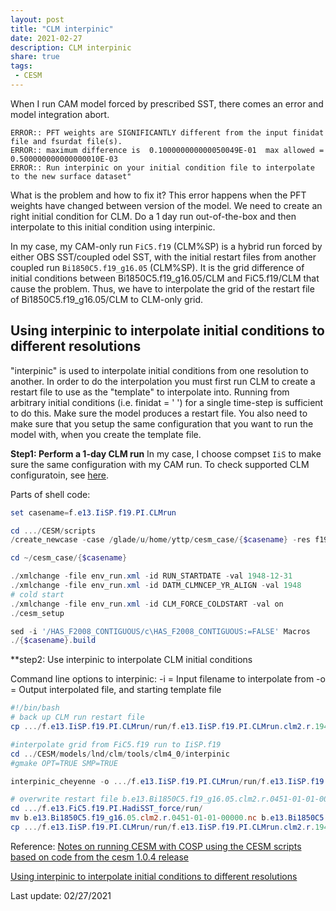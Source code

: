 ```yaml
---
layout: post
title: "CLM interpinic"
date: 2021-02-27
description: CLM interpinic
share: true
tags:
 - CESM
---
```


When I run CAM model forced by prescribed SST, there comes an error and model integration abort.

    ERROR:: PFT weights are SIGNIFICANTLY different from the input finidat file and fsurdat file(s).
    ERROR:: maximum difference is  0.100000000000050049E-01  max allowed =  0.500000000000000010E-03
    ERROR:: Run interpinic on your initial condition file to interpolate to the new surface dataset"

What is the problem and how to fix it?
This error happens when the PFT weights have changed between version of the model. We need to create an right initial condition for CLM. Do a 1 day run out-of-the-box and then interpolate to this initial condition using interpinic.

In my case, my CAM-only run `FiC5.f19` (CLM%SP) is a hybrid run forced by either OBS SST/coupled odel SST, with the initial restart files from another coupled run `Bi1850C5.f19_g16.05` (CLM%SP). It is the grid difference of initial conditions between Bi1850C5.f19_g16.05/CLM and FiC5.f19/CLM that cause the problem. Thus, we have to interpolate the grid of the restart file of Bi1850C5.f19_g16.05/CLM to CLM-only grid.

## Using interpinic to interpolate initial conditions to different resolutions
"interpinic" is used to interpolate initial conditions from one resolution to another. In order to do the interpolation you must first run CLM to create a restart file to use as the "template" to interpolate into. Running from arbitrary initial conditions (i.e. finidat = ' ') for a single time-step is sufficient to do this. Make sure the model produces a restart file. You also need to make sure that you setup the same configuration that you want to run the model with, when you create the template file.

**Step1: Perform a 1-day CLM run**
In my case, I choose compset `IiS` to make sure the same configuration with my CAM run. To check supported CLM configuratoin, see [here](https://derekyuntao.github.io/jekyll-clean-dark/2021/02/CESM-tips/). 

Parts of shell code:
```powershell
set casename=f.e13.IiSP.f19.PI.CLMrun

cd .../CESM/scripts
/create_newcase -case /glade/u/home/yttp/cesm_case/{$casename} -res f19_f19 -mach cheyenne -compset IiSP

cd ~/cesm_case/{$casename}

./xmlchange -file env_run.xml -id RUN_STARTDATE -val 1948-12-31
./xmlchange -file env_run.xml -id DATM_CLMNCEP_YR_ALIGN -val 1948
# cold start
./xmlchange -file env_run.xml -id CLM_FORCE_COLDSTART -val on
./cesm_setup

sed -i '/HAS_F2008_CONTIGUOUS/c\HAS_F2008_CONTIGUOUS:=FALSE' Macros
./{$casename}.build
```

**step2: Use interpinic to interpolate CLM initial conditions

Command line options to interpinic:
-i = Input filename to interpolate from
-o = Output interpolated file, and starting template file

```powershell
#!/bin/bash
# back up CLM run restart file
cp .../f.e13.IiSP.f19.PI.CLMrun/run/f.e13.IiSP.f19.PI.CLMrun.clm2.r.1949-01-01-00000.nc /glade/scratch/yttp/f.e13.IiSP.f19.PI.CLMrun/run/f.e13.IiSP.f19.PI.CLMrun.clm2.r.1949-01-01-00000.nc.original

#interpolate grid from FiC5.f19 run to IiSP.f19
cd ../CESM/models/lnd/clm/tools/clm4_0/interpinic
#gmake OPT=TRUE SMP=TRUE

interpinic_cheyenne -o .../f.e13.IiSP.f19.PI.CLMrun/run/f.e13.IiSP.f19.PI.CLMrun.clm2.r.1949-01-01-00000.nc -i .../f.e13.FiC5.f19.PI.HadiSST_force/run/b.e13.Bi1850C5.f19_g16.05.clm2.r.0451-01-01-00000.nc

# overwrite restart file b.e13.Bi1850C5.f19_g16.05.clm2.r.0451-01-01-00000.nc for Bi1850C5.f19_g16.05 run
cd .../f.e13.FiC5.f19.PI.HadiSST_force/run/
mv b.e13.Bi1850C5.f19_g16.05.clm2.r.0451-01-01-00000.nc b.e13.Bi1850C5.f19_g16.05.clm2.r.0451-01-01-00000.nc.original
cp .../f.e13.IiSP.f19.PI.CLMrun/run/f.e13.IiSP.f19.PI.CLMrun.clm2.r.1949-01-01-00000.nc b.e13.Bi1850C5.f19_g16.05.clm2.r.0451-01-01-00000.nc
```

Reference:
[Notes on running CESM with COSP using the CESM scripts based on code from the cesm 1.0.4 release](https://www.cgd.ucar.edu/staff/jenkay/cosp/bluefire_scripts/readme.txt)

[Using interpinic to interpolate initial conditions to different resolutions](https://www.cesm.ucar.edu/models/ccsm4.0/clm/models/lnd/clm/doc/UsersGuide/x1779.html)

Last update: 02/27/2021
